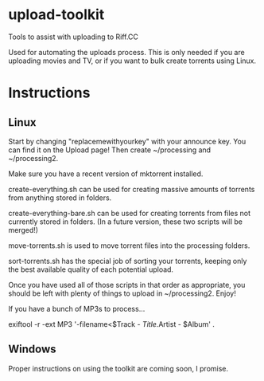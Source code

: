 # upload-toolkit
Tools to assist with uploading to Riff.CC

Used for automating the uploads process. This is only needed if you are uploading movies and TV, or if you want to bulk create torrents using Linux.

# Instructions
## Linux
Start by changing "replacemewithyourkey" with your announce key. You can find it on the Upload page! Then create ~/processing and ~/processing2.

Make sure you have a recent version of mktorrent installed.

create-everything.sh can be used for creating massive amounts of torrents from anything stored in folders.

create-everything-bare.sh can be used for creating torrents from files not currently stored in folders. (In a future version, these two scripts will be merged!)

move-torrents.sh is used to move torrent files into the processing folders.

sort-torrents.sh has the special job of sorting your torrents, keeping only the best available quality of each potential upload.

Once you have used all of those scripts in that order as appropriate, you should be left with plenty of things to upload in ~/processing2. Enjoy!

If you have a bunch of MP3s to process...

exiftool -r -ext MP3 '-filename<$Track - $Title.%e' . && exiftool -r -ext MP3 '-Directory<$Artist - $Album' .

## Windows
Proper instructions on using the toolkit are coming soon, I promise.
